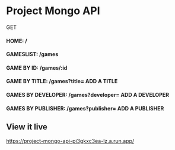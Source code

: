 # Project Mongo API

GET

#### HOME:                 /
#### GAMESLIST:            /games
#### GAME BY ID:           /games/:id
#### GAME BY TITLE:        /games?title= ADD A TITLE
#### GAMES BY DEVELOPER:   /games?developer= ADD A DEVELOPER
#### GAMES BY PUBLISHER:   /games?publisher= ADD A PUBLISHER

## View it live

https://project-mongo-api-pi3gkxc3ea-lz.a.run.app/
